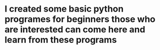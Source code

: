 # I created some basic python programes for beginners those who are interested can come here and learn from these programs
